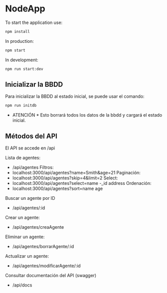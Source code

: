 # NodeApp

To start the application use:

```sh
npm install
```

In production:

```sh
npm start
```

In development:

```sh
npm run start:dev
```
## Inicializar la BBDD

Para inicializar la BBDD al estado inicial, se puede usar el comando:

````sh
npm run initdb
````

* ATENCIÓN * Esto borrará todos los datos de la bbdd y cargará el estado inicial.

## Métodos del API

El API se accede en /api


Lista de agentes:
- /api/agentes
Filtros:
- localhost:3000/api/agentes?name=Smith&age=21
Paginación:
- localhost:3000/api/agentes?skip=4&limit=2
Select: 
- localhost:3000/api/agentes?select=name -_id address
Ordenación:
- localhost:3000/api/agentes?sort=name age

Buscar un agente por ID
- /api/agentes/:id

Crear un agente:
- /api/agentes/creaAgente

Eliminar un agente:
- /api/agentes/borrarAgente/:id

Actualizar un agente:

- /api/agentes/modificarAgente/:id

Consultar documentación del API (swagger)
- /api/docs

